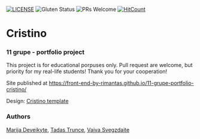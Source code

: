 [![LICENSE](https://img.shields.io/badge/license-MIT-blue.svg?style=flat-square)](https://github.com/belauzas/HTML5-website-template/blob/master/LICENSE.md)
![Gluten Status](https://img.shields.io/badge/Gluten-Free-green.svg)
![PRs Welcome](https://img.shields.io/badge/PRs-welcome-brightgreen.svg)
[![HitCount](http://hits.dwyl.com/front-end-by-rimantas/11-grupe-portfolio-cristino.svg)](http://hits.dwyl.com/front-end-by-rimantas/11-grupe-portfolio-cristino)

# Cristino
### 11 grupe - portfolio project

This project is for educational porpuses only. Pull request are welcome, but priority for my real-life students! Thank you for your cooperation!

Site published at https://front-end-by-rimantas.github.io/11-grupe-portfolio-cristino/

Design: [Cristino template](http://shreethemes.in/cristino/layouts/index.html)

### Authors
[Marija Deveikyte](https://github.com/MarijaDeveikyte), [Tadas Trunce](https://github.com/TadasTrunce), [Vaiva Svegzdaite](https://github.com/VaivaSvegzdaite)

